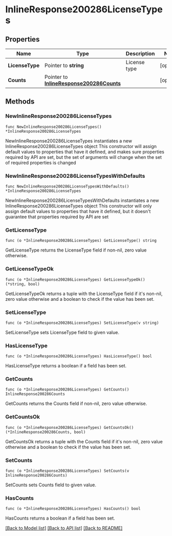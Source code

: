 # InlineResponse200286LicenseTypes

## Properties

Name | Type | Description | Notes
------------ | ------------- | ------------- | -------------
**LicenseType** | Pointer to **string** | License type | [optional] 
**Counts** | Pointer to [**InlineResponse200286Counts**](InlineResponse200286Counts.md) |  | [optional] 

## Methods

### NewInlineResponse200286LicenseTypes

`func NewInlineResponse200286LicenseTypes() *InlineResponse200286LicenseTypes`

NewInlineResponse200286LicenseTypes instantiates a new InlineResponse200286LicenseTypes object
This constructor will assign default values to properties that have it defined,
and makes sure properties required by API are set, but the set of arguments
will change when the set of required properties is changed

### NewInlineResponse200286LicenseTypesWithDefaults

`func NewInlineResponse200286LicenseTypesWithDefaults() *InlineResponse200286LicenseTypes`

NewInlineResponse200286LicenseTypesWithDefaults instantiates a new InlineResponse200286LicenseTypes object
This constructor will only assign default values to properties that have it defined,
but it doesn't guarantee that properties required by API are set

### GetLicenseType

`func (o *InlineResponse200286LicenseTypes) GetLicenseType() string`

GetLicenseType returns the LicenseType field if non-nil, zero value otherwise.

### GetLicenseTypeOk

`func (o *InlineResponse200286LicenseTypes) GetLicenseTypeOk() (*string, bool)`

GetLicenseTypeOk returns a tuple with the LicenseType field if it's non-nil, zero value otherwise
and a boolean to check if the value has been set.

### SetLicenseType

`func (o *InlineResponse200286LicenseTypes) SetLicenseType(v string)`

SetLicenseType sets LicenseType field to given value.

### HasLicenseType

`func (o *InlineResponse200286LicenseTypes) HasLicenseType() bool`

HasLicenseType returns a boolean if a field has been set.

### GetCounts

`func (o *InlineResponse200286LicenseTypes) GetCounts() InlineResponse200286Counts`

GetCounts returns the Counts field if non-nil, zero value otherwise.

### GetCountsOk

`func (o *InlineResponse200286LicenseTypes) GetCountsOk() (*InlineResponse200286Counts, bool)`

GetCountsOk returns a tuple with the Counts field if it's non-nil, zero value otherwise
and a boolean to check if the value has been set.

### SetCounts

`func (o *InlineResponse200286LicenseTypes) SetCounts(v InlineResponse200286Counts)`

SetCounts sets Counts field to given value.

### HasCounts

`func (o *InlineResponse200286LicenseTypes) HasCounts() bool`

HasCounts returns a boolean if a field has been set.


[[Back to Model list]](../README.md#documentation-for-models) [[Back to API list]](../README.md#documentation-for-api-endpoints) [[Back to README]](../README.md)


